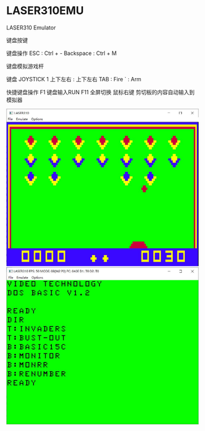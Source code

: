 # LASER310EMU
LASER310 Emulator

键盘按键

键盘操作
ESC       : Ctrl + -
Backspace : Ctrl + M


键盘模拟游戏杆

键盘       JOYSTICK 1
上下左右 : 上下左右
TAB      : Fire
`        : Arm

快捷键盘操作
F1        键盘输入RUN
F11       全屏切换
鼠标右键  剪切板的内容自动输入到模拟器

![LASER310EMU](LASER310EMU.JPG)
![LASER310DD20](LASER310DD20.JPG)
